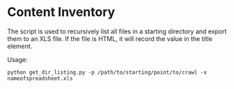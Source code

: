 Content Inventory
=================

The script is used to recursively list all files in a starting directory
and export them to an XLS file.  If the file is HTML, it will record
the value in the title element.

Usage:

`python get_dir_listing.py -p /path/to/starting/point/to/crawl -x nameofspreadsheet.xls`
